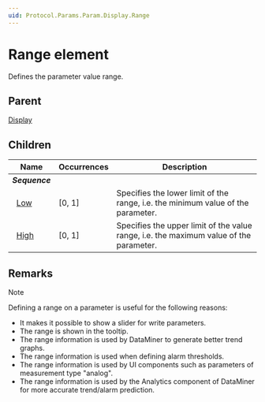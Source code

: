 ```yaml
---
uid: Protocol.Params.Param.Display.Range
---
```


# Range element

Defines the parameter value range.

## Parent

[Display](xref:Protocol.Params.Param.Display)

## Children

|Name|Occurrences|Description|
|--- |--- |--- |
|***Sequence***|||
|&nbsp;&nbsp;[Low](xref:Protocol.Params.Param.Display.Range.Low)|[0, 1]|Specifies the lower limit of the range, i.e. the minimum value of the parameter.|
|&nbsp;&nbsp;[High](xref:Protocol.Params.Param.Display.Range.High)|[0, 1]|Specifies the upper limit of the value range, i.e. the maximum value of the parameter.|

## Remarks

> [!NOTE]
> Defining a range on a parameter is useful for the following reasons:
>
> - It makes it possible to show a slider for write parameters.
> - The range is shown in the tooltip.
> - The range information is used by DataMiner to generate better trend graphs.
> - The range information is used when defining alarm thresholds.
> - The range information is used by UI components such as parameters of measurement type "analog".
> - The range information is used by the Analytics component of DataMiner for more accurate trend/alarm prediction.
